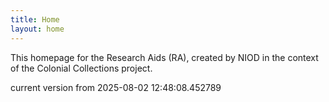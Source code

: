 ```yaml
---
title: Home
layout: home
---
```


This homepage for the Research Aids (RA), created by NIOD in the context of the Colonial Collections project. 


current version from 2025-08-02 12:48:08.452789
